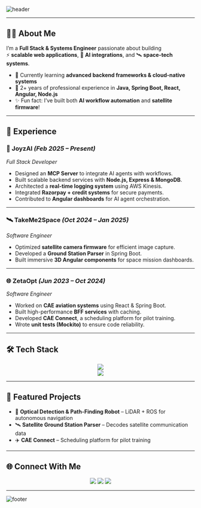 <!-- Banner -->
![header](https://capsule-render.vercel.app/api?type=waving&color=0:2c5364,100:0f2027&height=200&section=header&text=Hi%20there!%20I'm%20Jayanth%20👋&fontSize=35&fontColor=ffffff)

---

## 👨‍💻 About Me
I’m a **Full Stack & Systems Engineer** passionate about building  
⚡ **scalable web applications**, 🤖 **AI integrations**, and 🛰️ **space-tech systems**.  

- 🌱 Currently learning **advanced backend frameworks & cloud-native systems**  
- 💼 2+ years of professional experience in **Java, Spring Boot, React, Angular, Node.js**  
- ✨ Fun fact: I’ve built both **AI workflow automation** and **satellite firmware**!  

---

## 💼 Experience

### 🚀 JoyzAI *(Feb 2025 – Present)*  
*Full Stack Developer*  
- Designed an **MCP Server** to integrate AI agents with workflows.  
- Built scalable backend services with **Node.js, Express & MongoDB**.  
- Architected a **real-time logging system** using AWS Kinesis.  
- Integrated **Razorpay + credit systems** for secure payments.  
- Contributed to **Angular dashboards** for AI agent orchestration.  

---

### 🛰 TakeMe2Space *(Oct 2024 – Jan 2025)*  
*Software Engineer*  
- Optimized **satellite camera firmware** for efficient image capture.  
- Developed a **Ground Station Parser** in Spring Boot.  
- Built immersive **3D Angular components** for space mission dashboards.  

---

### 🌐 ZetaOpt *(Jun 2023 – Oct 2024)*  
*Software Engineer*  
- Worked on **CAE aviation systems** using React & Spring Boot.  
- Built high-performance **BFF services** with caching.  
- Developed **CAE Connect**, a scheduling platform for pilot training.  
- Wrote **unit tests (Mockito)** to ensure code reliability.  

---

## 🛠 Tech Stack

<p align="center">
  <img src="https://skillicons.dev/icons?i=java,js,ts,python,cpp,c,spring,express,react,angular,nodejs" /><br/>
  <img src="https://skillicons.dev/icons?i=aws,azure,docker,kubernetes,git,mongodb,postgres,opencv" />
</p>

---

## 🚀 Featured Projects
- 🤖 **Optical Detection & Path-Finding Robot** – LiDAR + ROS for autonomous navigation  
- 🛰 **Satellite Ground Station Parser** – Decodes satellite communication data  
- ✈️ **CAE Connect** – Scheduling platform for pilot training  


---

## 🌐 Connect With Me
<p align="center">
  <a href="mailto:gandhamjayanth27@gmail.com"><img src="https://skillicons.dev/icons?i=gmail" /></a>
  <a href="https://www.linkedin.com/in/g-v-s-jayanth-4a7a8b195/"><img src="https://skillicons.dev/icons?i=linkedin" /></a>
  <a href="https://github.com/Jayanth19524"><img src="https://skillicons.dev/icons?i=github" /></a>
</p>

---

<!-- Footer -->
![footer](https://capsule-render.vercel.app/api?type=waving&color=0:0f2027,100:2c5364&height=120&section=footer)
